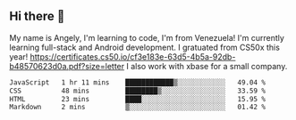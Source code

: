 ## Hi there 👋
My name is Angely, I'm learning to code, I'm from Venezuela!
I'm currently learning full-stack and Android development.
I gratuated from CS50x this year! https://certificates.cs50.io/cf3e183e-63d5-4b5a-92db-b48570623d0a.pdf?size=letter
I also work with xbase for a small company.

 <!--START_SECTION:waka-->

```txt
JavaScript   1 hr 11 mins    ████████████▒░░░░░░░░░░░░   49.04 %
CSS          48 mins         ████████▒░░░░░░░░░░░░░░░░   33.59 %
HTML         23 mins         ████░░░░░░░░░░░░░░░░░░░░░   15.95 %
Markdown     2 mins          ▒░░░░░░░░░░░░░░░░░░░░░░░░   01.42 %
```

<!--END_SECTION:waka-->
<!--
**angelycontrerasr/angelycontrerasr** is a ✨ _special_ ✨ repository because its `README.md` (this file) appears on your GitHub profile.

Here are some ideas to get you started:

- 🔭 I’m currently working on ...
- 🌱 I’m currently learning ...
- 👯 I’m looking to collaborate on ...
- 🤔 I’m looking for help with ...
- 💬 Ask me about ...
- 📫 How to reach me: ...
- 😄 Pronouns: ...
- ⚡ Fun fact: ...
-->
